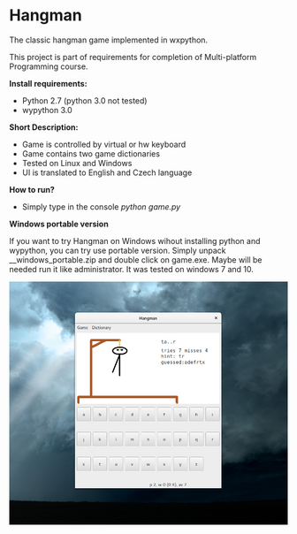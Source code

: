 # Hangman
The classic hangman game implemented in wxpython.

This project is part of requirements for completion of Multi-platform Programming	course.

**Install requirements:**
- Python 2.7 (python 3.0 not tested)
- wypython 3.0

**Short Description:**
- Game is controlled by virtual or hw keyboard
- Game contains two game dictionaries
- Tested on Linux and Windows
- UI is translated to English and Czech language


**How to run?**
- Simply type in the console *python game.py*

**Windows portable version**
 
If you want to try Hangman on Windows wihout installing python and wypython, you can try use portable version.
Simply unpack __windows_portable.zip and double click on game.exe. Maybe will be needed run it like administrator.
 It was tested on windows 7 and 10.

![alt tag](https://raw.githubusercontent.com/bas87/Hangman/images/sc.png)
